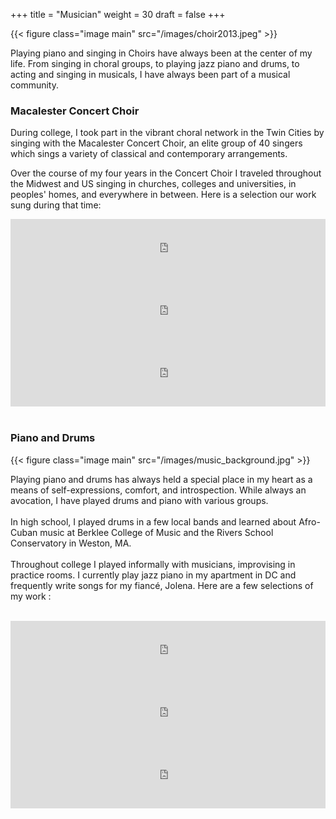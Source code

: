 +++
title = "Musician"
weight = 30
draft = false
+++

{{< figure class="image main" src="/images/choir2013.jpeg" >}}

Playing piano and singing in Choirs have always been at the center of my life. From singing in choral groups, to playing jazz piano and drums, to acting and singing in musicals, I have always been part of a musical community. 

<h3>Macalester Concert Choir</h3>

During college, I took part in the vibrant choral network in the Twin Cities by singing with the Macalester Concert Choir, an elite group of 40 singers which sings a variety of classical and contemporary arrangements.

Over the course of my four years in the Concert Choir I traveled throughout the Midwest and US singing in churches, colleges and universities, in peoples' homes, and everywhere in between. Here is a selection our work sung during that time:

<iframe width="100%" height="100" scrolling="no" frameborder="no" src="https://w.soundcloud.com/player/?url=https%3A//api.soundcloud.com/tracks/185920995&amp;color=%23ff5500&amp;auto_play=false&amp;hide_related=false&amp;show_comments=true&amp;show_user=true&amp;show_reposts=false&amp;show_teaser=true"></iframe>
<iframe width="100%" height="100" scrolling="no" frameborder="no" src="https://w.soundcloud.com/player/?url=https%3A//api.soundcloud.com/tracks/236709191&amp;color=%23ff5500&amp;auto_play=false&amp;hide_related=false&amp;show_comments=true&amp;show_user=true&amp;show_reposts=false&amp;show_teaser=true"></iframe>
<iframe width="100%" height="100" scrolling="no" frameborder="no" src="https://w.soundcloud.com/player/?url=https%3A//api.soundcloud.com/tracks/236708973&amp;color=%23ff5500&amp;auto_play=false&amp;hide_related=false&amp;show_comments=true&amp;show_user=true&amp;show_reposts=false&amp;show_teaser=true"></iframe>

<br>
<br>
<h3>Piano and Drums</h3>
{{< figure class="image main" src="/images/music_background.jpg" >}}

Playing piano and drums has always held a special place in my heart as a means of self-expressions, comfort, and introspection. While always an avocation, I have played drums and piano with various groups.
<br>
<br>
In high school, I played drums in a few local bands and learned about Afro-Cuban music at Berklee College of Music and the Rivers School Conservatory in Weston, MA.
<br>
<br>
Throughout college I played informally with musicians, improvising in practice rooms. I currently play jazz piano in my apartment in DC and frequently write songs for my fiancé, Jolena. Here are a few selections of my work :
<br>
<br>

<iframe width="100%" height="100" scrolling="no" frameborder="no" src="https://w.soundcloud.com/player/?url=https%3A//api.soundcloud.com/tracks/80667445&amp;color=%23ff5500&amp;auto_play=false&amp;hide_related=false&amp;show_comments=true&amp;show_user=true&amp;show_reposts=false&amp;show_teaser=true"></iframe>
<iframe width="100%" height="100" scrolling="no" frameborder="no" src="https://w.soundcloud.com/player/?url=https%3A//api.soundcloud.com/tracks/63453620&amp;color=%23ff5500&amp;auto_play=false&amp;hide_related=false&amp;show_comments=true&amp;show_user=true&amp;show_reposts=false&amp;show_teaser=true"></iframe>
<iframe width="100%" height="100" scrolling="no" frameborder="no" src="https://w.soundcloud.com/player/?url=https%3A//api.soundcloud.com/tracks/32905140&amp;color=%23ff5500&amp;auto_play=false&amp;hide_related=false&amp;show_comments=true&amp;show_user=true&amp;show_reposts=false&amp;show_teaser=true"></iframe>